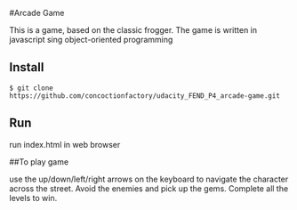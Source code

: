 #Arcade Game

This is a game, based on the classic frogger. The game is written in javascript sing object-oriented programming

## Install

`$ git clone https://github.com/concoctionfactory/udacity_FEND_P4_arcade-game.git`


## Run

run index.html in web browser


##To play game

use the up/down/left/right arrows on the keyboard to navigate the character
across the street. Avoid the enemies and pick up the gems. Complete all the levels to win.
